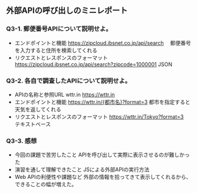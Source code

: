 ## 外部APIの呼び出しのミニレポート
### Q3-1. 郵便番号APIについて説明せよ。
* エンドポイントと機能
  https://zipcloud.ibsnet.co.jp/api/search
　郵便番号を入力すると住所を検索してくれる
* リクエストとレスポンスのフォーマット
  https://zipcloud.ibsnet.co.jp/api/search?zipcode=1000001
  JSON
### Q3-2. 各自で調査したAPIについて説明せよ。
* APIの名称と参照URL
  wttr.in
  https://wttr.in
* エンドポイントと機能
  https://wttr.in/{都市名}?format=3
    都市を指定すると天気を返してくれる
* リクエストとレスポンスのフォーマット
  https://wttr.in/Tokyo?format=3
　テキストベース
### Q3-3. 感想
* 今回の課題で苦労したこと
  APIを呼び出して実際に表示させるのが難しかった
* 演習を通して理解できたこと
  JSによる外部APIの実行方法
* Web APIの利便性や課題など
  外部の情報を拾ってきて表示してくれるから、できることの幅が増えた。
